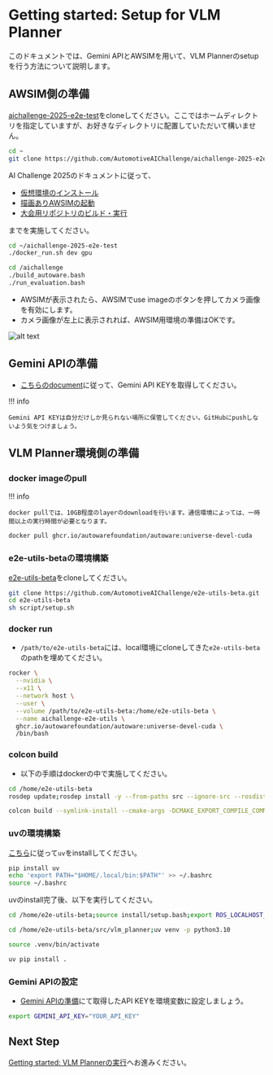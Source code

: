 # Getting started: Setup for VLM Planner

このドキュメントでは、Gemini APIとAWSIMを用いて、VLM Plannerのsetupを行う方法について説明します。

## AWSIM側の準備

[aichallenge-2025-e2e-test](https://github.com/AutomotiveAIChallenge/aichallenge-2025-e2e-test)をcloneしてください。ここではホームディレクトリを指定していますが、お好きなディレクトリに配置していただいて構いません。

```sh
cd ~
git clone https://github.com/AutomotiveAIChallenge/aichallenge-2025-e2e-test
```

AI Challenge 2025のドキュメントに従って、

- [仮想環境のインストール](https://automotiveaichallenge.github.io/aichallenge-documentation-2025/setup/docker.html)
- [描画ありAWSIMの起動](https://automotiveaichallenge.github.io/aichallenge-documentation-2025/setup/requirements.html)
- [大会用リポジトリのビルド・実行](https://automotiveaichallenge.github.io/aichallenge-documentation-2025/setup/build-docker.html)

までを実施してください。

```sh
cd ~/aichallenge-2025-e2e-test
./docker_run.sh dev gpu
```

```sh
cd /aichallenge
./build_autoware.bash
./run_evaluation.bash
```

- AWSIMが表示されたら、AWSIMでuse imageのボタンを押してカメラ画像を有効にします。
- カメラ画像が左上に表示されれば、AWSIM用環境の準備はOKです。

![alt text](../assets/camera_awsim_after.png)

## Gemini APIの準備

- [こちらのdocument](https://ai.google.dev/gemini-api/docs/api-key?hl=ja)に従って、Gemini API KEYを取得してください。

!!! info

    Gemini API KEYは自分だけしか見られない場所に保管してください。GitHubにpushしないよう気をつけましょう。

## VLM Planner環境側の準備

### docker imageのpull


!!! info

    docker pullでは、10GB程度のlayerのdownloadを行います。通信環境によっては、一時間以上の実行時間が必要となります。

```sh
docker pull ghcr.io/autowarefoundation/autoware:universe-devel-cuda
```

### e2e-utils-betaの環境構築

[e2e-utils-beta](https://github.com/AutomotiveAIChallenge/e2e-utils-beta)をcloneしてください。

```sh
git clone https://github.com/AutomotiveAIChallenge/e2e-utils-beta.git
cd e2e-utils-beta
sh script/setup.sh
```

### docker run

- `/path/to/e2e-utils-beta`には、local環境にcloneしてきた`e2e-utils-beta`のpathを埋めてください。

```sh
rocker \
  --nvidia \
  --x11 \
  --network host \
  --user \
  --volume /path/to/e2e-utils-beta:/home/e2e-utils-beta \
  --name aichallenge-e2e-utils \
  ghcr.io/autowarefoundation/autoware:universe-devel-cuda \
  /bin/bash
```

### colcon build

- 以下の手順はdockerの中で実施してください。

```sh
cd /home/e2e-utils-beta
rosdep update;rosdep install -y --from-paths src --ignore-src --rosdistro $ROS_DISTRO
```

```sh
colcon build --symlink-install --cmake-args -DCMAKE_EXPORT_COMPILE_COMMANDS=ON -DCMAKE_BUILD_TYPE=Release --packages-up-to autoware_auto_planning_msgs autoware_internal_planning_msgs
```

### uvの環境構築

[こちら](https://docs.astral.sh/uv/getting-started/installation/)に従って`uv`をinstallしてください。

```sh
pip install uv
echo 'export PATH="$HOME/.local/bin:$PATH"' >> ~/.bashrc
source ~/.bashrc
```

uvのinstall完了後、以下を実行してください。

```sh
cd /home/e2e-utils-beta;source install/setup.bash;export ROS_LOCALHOST_ONLY=1
```

```sh
cd /home/e2e-utils-beta/src/vlm_planner;uv venv -p python3.10
```

```sh
source .venv/bin/activate
```

```sh
uv pip install .
```

### Gemini APIの設定

- [Gemini APIの準備](#gemini-apiの準備)にて取得したAPI KEYを環境変数に設定しましょう。

```sh
export GEMINI_API_KEY="YOUR_API_KEY"
```

## Next Step

[Getting started: VLM Plannerの実行](./getting_started_vlm_run.md)へお進みください。
